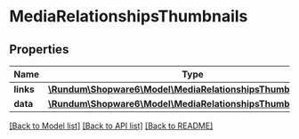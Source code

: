 # MediaRelationshipsThumbnails

## Properties
Name | Type | Description | Notes
------------ | ------------- | ------------- | -------------
**links** | [**\Rundum\Shopware6\Model\MediaRelationshipsThumbnailsLinks**](MediaRelationshipsThumbnailsLinks.md) |  | [optional] 
**data** | [**\Rundum\Shopware6\Model\MediaRelationshipsThumbnailsData[]**](MediaRelationshipsThumbnailsData.md) |  | [optional] 

[[Back to Model list]](../../README.md#documentation-for-models) [[Back to API list]](../../README.md#documentation-for-api-endpoints) [[Back to README]](../../README.md)

